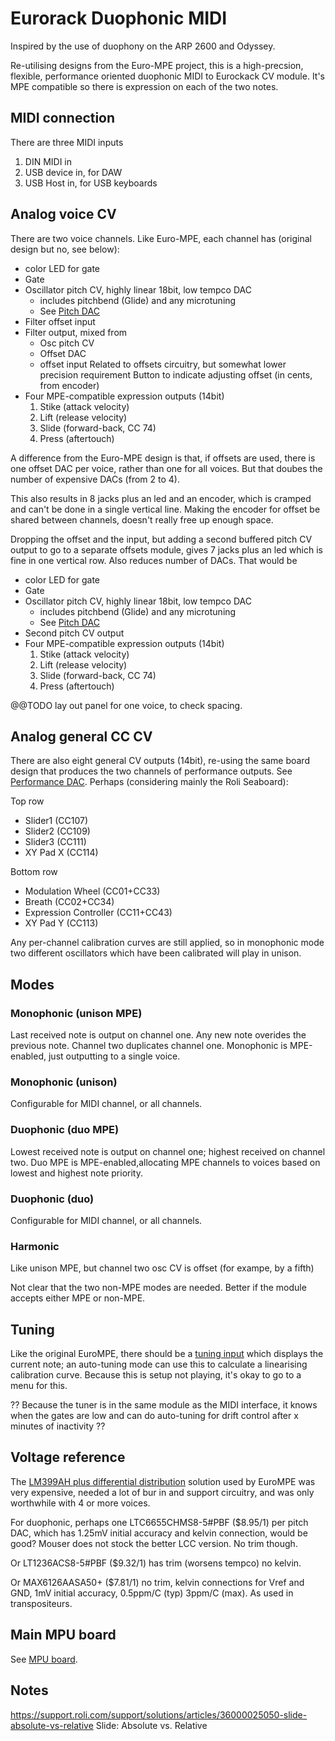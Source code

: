 # Eurorack Duophonic MIDI

Inspired by the use of duophony on the ARP 2600 and Odyssey.

Re-utilising designs from the Euro-MPE project,
this is a high-precsion, flexible, performance oriented
duophonic MIDI to Eurockack CV module.
It's MPE compatible so there is expression on each of the two notes.

## MIDI connection

There are three MIDI inputs

1. DIN MIDI in
2. USB device in, for DAW
3. USB Host in, for USB keyboards

## Analog voice CV

There are two voice channels. Like Euro-MPE,
each channel has (original design but no, see below):

- color LED for gate
- Gate
- Oscillator pitch CV, highly linear 18bit, low tempco DAC
    - includes pitchbend (Glide) and any microtuning
    - See [Pitch DAC](../pitch-dac.md)
- Filter offset input
- Filter output, mixed from
    - Osc pitch CV
    - Offset DAC
    - offset input
    Related to offsets circuitry, but somewhat lower precision requirement
    Button to indicate adjusting offset (in cents, from encoder)
- Four MPE-compatible expression outputs (14bit)
    1. Stike (attack velocity)
    2. Lift (release velocity)
    3. Slide (forward-back, CC 74)
    4. Press (aftertouch)

A difference from the Euro-MPE design is that, if offsets are used, there is one offset DAC per voice, rather than one for all voices. But that doubes the number of expensive DACs (from 2 to 4).

This also results in 8 jacks plus an led and an encoder, which is cramped and can't be done in a single vertical line. Making the encoder for offset be shared between channels, doesn't really free up enough space.

Dropping the offset and the input, but adding a second buffered pitch CV output to go to a separate offsets module, gives 7 jacks plus an led which is fine in one vertical row. Also reduces number of DACs. That would be

- color LED for gate
- Gate
- Oscillator pitch CV, highly linear 18bit, low tempco DAC
    - includes pitchbend (Glide) and any microtuning
    - See [Pitch DAC](../pitch-dac.md)
- Second pitch CV output
- Four MPE-compatible expression outputs (14bit)
    1. Stike (attack velocity)
    2. Lift (release velocity)
    3. Slide (forward-back, CC 74)
    4. Press (aftertouch)

@@TODO lay out panel for one voice, to check spacing.

## Analog general CC CV

There are also eight general CV outputs (14bit), re-using the same board design that produces the two channels of performance outputs. See [Performance DAC](../performance-dac.md). Perhaps (considering mainly the Roli Seaboard):

Top row
- Slider1 (CC107)
- Slider2 (CC109)
- Slider3 (CC111)
- XY Pad X (CC114)

Bottom row
- Modulation Wheel (CC01+CC33)
- Breath (CC02+CC34)
- Expression Controller (CC11+CC43)
- XY Pad Y (CC113)

Any per-channel calibration curves are still applied, so in monophonic mode two different oscillators which have been calibrated will play in unison.

## Modes

### Monophonic (unison MPE)

Last received note is output on channel one. Any new note overides the previous note.  Channel two duplicates channel one.
Monophonic is MPE-enabled, just outputting to a single voice.

### Monophonic (unison)

Configurable for MIDI channel, or all channels.

### Duophonic (duo MPE)

Lowest received note is output on channel one; highest received on channel two. Duo MPE is MPE-enabled,allocating MPE channels to voices based on lowest and highest note priority.

### Duophonic (duo)

Configurable for MIDI channel, or all channels.

### Harmonic

Like unison MPE, but channel two osc CV is offset (for exampe, by a fifth)

Not clear that the two non-MPE modes are needed. Better if the module accepts either MPE or non-MPE.

## Tuning

Like the original EuroMPE, there should be a [tuning input](../calibration.md) which displays the current note; an auto-tuning mode can use this to calculate a linearising calibration curve. Because this is setup not playing, it's okay to go to a menu for this.

?? Because the tuner is in the same module as the MIDI interface, it knows when the gates are low and can do auto-tuning for drift control after x minutes of inactivity ??

## Voltage reference

The [LM399AH plus differential distribution](../voltage-ref-LM399.md)
solution used by EuroMPE was very expensive, needed a lot of bur in and support circuitry, and was only worthwhile with 4 or more voices.

For duophonic, perhaps one LTC6655CHMS8-5#PBF ($8.95/1) per pitch DAC, which has 1.25mV initial accuracy and kelvin connection, would be good? Mouser does not stock the better LCC version. No trim though.

Or LT1236ACS8-5#PBF ($9.32/1) has trim (worsens tempco) no kelvin.

Or MAX6126AASA50+ ($7.81/1) no trim, kelvin connections for Vref and GND, 1mV initial accuracy, 0.5ppm/C (typ) 3ppm/C (max). As used in transpositeurs.

## Main MPU board

See [MPU board](MPU-board.md).

## Notes

https://support.roli.com/support/solutions/articles/36000025050-slide-absolute-vs-relative
Slide: Absolute vs. Relative